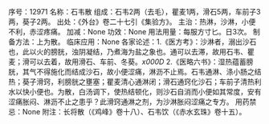序号：12971
名称：石韦散
组成：石韦2两（去毛），瞿麦1两，滑石5两，车前子3两，葵子2两。
出处：《外台》卷二十七引《集验方》。
主治：热淋，沙淋，小便不利，赤涩疼痛。
加减：None
功效：None
用法用量：每服方寸匕。日3次。
制备方法：上为散。
临床应用：None
各家论述：1.《医方考》：沙淋者，溺出沙石也，此以火的膀胱，浊阴凝结，乃煮海为盐之象也。通可以去滞，故用石韦、瞿麦；滑可以去着，故用滑石、车前、冬葵。_x000D_
2.《医略六书》：湿热蕴蓄膀胱，其气不得施化而结成沙石，故小便涩痛，淋沥不止焉。石韦通淋、涤小肠之结热；葵子滑窍，利膀胱之壅塞；瞿麦清心通淋闭；滑石通窍化沙石；车前子清热利水以快小便也。为散，白汤调下，使热结顿化，则沙石自消而小便如其常度，安有涩痛胀闷、淋沥不止之患乎？此滑窍通淋之剂，为沙淋胀闷涩痛之专方。
用药禁忌：None
附注：长将散（《鸡峰》卷十八）、石韦饮（《赤水玄珠》卷十五）。
